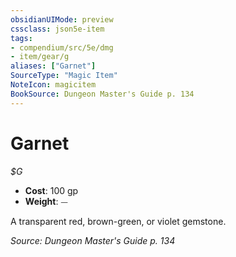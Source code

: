 ```yaml
---
obsidianUIMode: preview
cssclass: json5e-item
tags:
- compendium/src/5e/dmg
- item/gear/g
aliases: ["Garnet"]
SourceType: "Magic Item"
NoteIcon: magicitem
BookSource: Dungeon Master's Guide p. 134
---
```

# Garnet
*$G*  

- **Cost**: 100 gp
- **Weight**: ⏤

A transparent red, brown-green, or violet gemstone.

*Source: Dungeon Master's Guide p. 134*